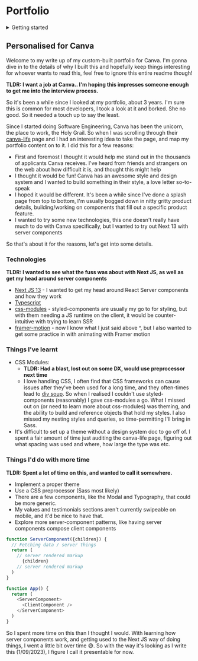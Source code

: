 # Portfolio
<details>
  <summary>Getting started</summary>
First, run the development server:

```bash
npm run dev
# or
yarn dev
# or
pnpm dev
```

Open [http://localhost:3000](http://localhost:3000) with your browser to see the result.
</details>

## Personalised for Canva
Welcome to my write up of my custom-built portfolio for Canva. I'm gonna dive in to the details of why I built this and hopefully keep things interesting for whoever wants to read this, feel free to ignore this entire readme though!

**TLDR: I want a job at Canva.. I'm hoping this impresses someone enough to get me into the interview process.**

So it's been a while since I looked at my portfolio, about 3 years. I'm sure this is common for most developers, I took a look at it and borked. She no good. So it needed a touch up to say the least.

Since I started doing Software Engineering, Canva has been the unicorn, the place to work, the Holy Grail. So when I was scrolling through their [canva-life](https://www.lifeatcanva.com/en/canva-life/) page and I had an interesting idea to take the page, and map my portfolio content on to it. I did this for a few reasons: 

- First and foremost I thought it would help me stand out in the thousands of applicants Canva receives. I've heard from friends and strangers on the web about how difficult it is, and thought this might help
- I thought it would be fun! Canva has an awesome style and design system and I wanted to build something in their style, a love letter so-to-speak
- I hoped it would be different. It's been a while since I've done a splash page from top to bottom, I'm usually bogged down in nitty gritty product details, building/working on components that fill out a specific product feature.
- I wanted to try some new technologies, this one doesn't really have much to do with Canva specifically, but I wanted to try out Next 13 with server components

So that's about it for the reasons, let's get into some details.

### Technologies
**TLDR: I wanted to see what the fuss was about with Next JS, as well as get my head around server components**
- [Next JS 13](https://nextjs.org/) - I wanted to get my head around React Server components and how they work
- [Typescript](https://www.typescriptlang.org/)
- [css-modules](https://github.com/css-modules/css-modules) - styled-components are usually my go to for styling, but with them needing a JS runtime on the client, it would be counter-intuitive with trying to learn SSR
- [framer-motion](https://www.framer.com/motion/) - now I know what I just said above ^, but I also wanted to get some practice in with animating with Framer motion

### Things I've learnt
- CSS Modules: 
  - **TLDR: Had a blast, lost out on some DX, would use preprocessor next time** 
  - I love handling CSS, I often find that CSS frameworks can cause issues after they've been used for a long time, and they often-times lead to [div soup](https://www.chillybin.co/would-you-like-another-bowl-of-div-soup/). So when I realised I couldn't use styled-components (reasonably) I gave css-modules a go. What I missed out on (or need to learn more about css-modules) was theming, and the ability to build and reference objects that hold my styles. I also missed my nesting styles and queries, so time-permitting I'll bring in Sass.
- It's difficult to set up a theme without a design system doc to go off of. I spent a fair amount of time just auditing the canva-life page, figuring out what spacing was used and where, how large the type was etc.

### Things I'd do with more time
**TLDR: Spent a lot of time on this, and wanted to call it somewhere.**
- Implement a proper theme
- Use a CSS preprocessor (Sass most likely)
- There are a few components, like the Modal and Typography, that could be more generic. 
- My values and testimonials sections aren't currently swipeable on mobile, and it'd be nice to have that.
- Explore more server-component patterns, like having server components compose client components

```Typescript
function ServerComponent({children}) {
  // Fetching data / server things
  return (
    // server rendered markup
      {children}
    // server rendered markup
  )
}

function App() {
  return (
    <ServerComponent>
      <ClientComponent /> 
    </ServerComponent>
  )
}
```

So I spent more time on this than I thought I would. With learning how server components work, and getting used to the Next JS way of doing things, I went a little bit over time 😅. So with the way it's looking as I write this (1/09/2023), I figure I call it presentable for now.
